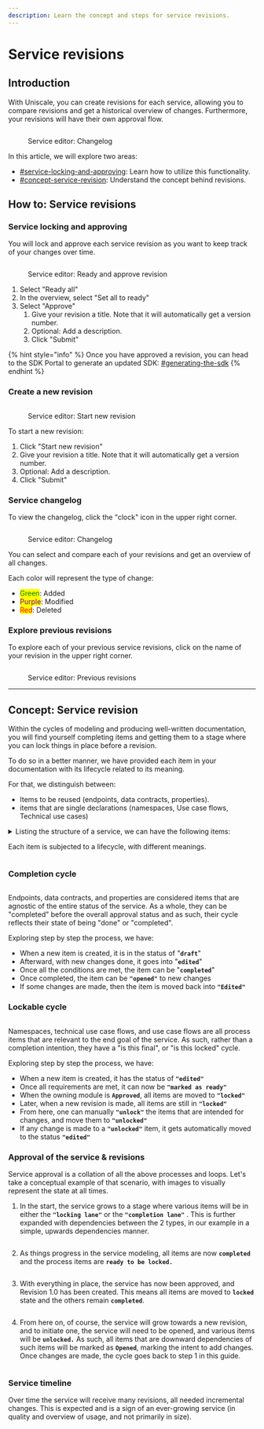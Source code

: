 ```yaml
---
description: Learn the concept and steps for service revisions.
---
```


# Service revisions

## Introduction

With Uniscale, you can create revisions for each service, allowing you to compare revisions and get a historical overview of changes. Furthermore, your revisions will have their own approval flow.

<figure><img src="../../.gitbook/assets/CleanShot 2024-07-29 at 14.21.32.png" alt=""><figcaption><p>Service editor: Changelog</p></figcaption></figure>

In this article, we will explore two areas:

* [#service-locking-and-approving](service-revisions.md#service-locking-and-approving "mention"): Learn how to utilize this functionality.
* [#concept-service-revision](service-revisions.md#concept-service-revision "mention"): Understand the concept behind revisions.



## How to: Service revisions <a href="#service-locking-and-approving" id="service-locking-and-approving"></a>

### Service locking and approving <a href="#service-locking-and-approving" id="service-locking-and-approving"></a>

You will lock and approve each service revision as you want to keep track of your changes over time.

<figure><img src="../../.gitbook/assets/CleanShot 2024-07-29 at 14.36.47.gif" alt=""><figcaption><p>Service editor: Ready and approve revision</p></figcaption></figure>

1. Select "Ready all"
2. In the overview, select "Set all to ready"
3. Select "Approve"
   1. Give your revision a title. Note that it will automatically get a version number.
   2. Optional: Add a description.
   3. Click "Submit"

{% hint style="info" %}
Once you have approved a revision, you can head to the SDK Portal to generate an updated SDK: [#generating-the-sdk](../implementation/sdk-basics/#generating-the-sdk "mention")
{% endhint %}



### Create a new revision

<figure><img src="../../.gitbook/assets/CleanShot 2024-07-29 at 14.37.20.png" alt=""><figcaption><p>Service editor: Start new revision</p></figcaption></figure>

To start a new revision:

1. Click "Start new revision"
2. Give your revision a title. Note that it will automatically get a version number.
3. Optional: Add a description.
4. Click "Submit"



### Service changelog

To view the changelog, click the "clock" icon in the upper right corner.

<figure><img src="../../.gitbook/assets/CleanShot 2024-07-29 at 14.44.44.gif" alt=""><figcaption><p>Service editor: Changelog</p></figcaption></figure>

You can select and compare each of your revisions and get an overview of all changes.

Each color will represent the type of change:

* <mark style="color:green;">Green</mark>: Added
* <mark style="color:purple;">Purple</mark>: Modified
* <mark style="color:red;">Red</mark>: Deleted



### Explore previous revisions

To explore each of your previous service revisions, click on the name of your revision in the upper right corner.&#x20;

<figure><img src="../../.gitbook/assets/CleanShot 2024-07-29 at 14.49.20.png" alt=""><figcaption><p>Service editor: Previous revisions</p></figcaption></figure>

***

## Concept: Service revision

Within the cycles of modeling and producing well-written documentation, you will find yourself completing items and getting them to a stage where you can lock things in place before a revision.

To do so in a better manner, we have provided each item in your documentation with its lifecycle related to its meaning.

For that, we distinguish between:

* Items to be reused (endpoints, data contracts, properties).
* items that are single declarations (namespaces, Use case flows, Technical use cases)

<details>

<summary>Listing the structure of a service, we can have the following items:</summary>

* namespaces
* technical use cases
* use case flows
* endpoints
* data contracts
  * aggregates
  * value objects
  * property groups&#x20;
  * properties

For a more detailed breakdown, read [service-basics](service-basics/ "mention")

</details>



Each item is subjected to a lifecycle, with different meanings.

<figure><img src="../../.gitbook/assets/image (60).png" alt=""><figcaption></figcaption></figure>



### Completion cycle

<figure><img src="../../.gitbook/assets/image (61).png" alt=""><figcaption></figcaption></figure>

Endpoints, data contracts, and properties are considered items that are agnostic of the entire status of the service. As a whole, they can be "completed" before the overall approval status and as such, their cycle reflects their state of being "done" or "completed".

Exploring step by step the process, we have:

* When a new item is created, it is in the status of "**`draft`**"
* Afterward, with new changes done, it goes into "**`edited`**"
* Once all the conditions are met, the item can be "**`completed`**"
* Once completed, the item can be **`"opened"`** to new changes
* If some changes are made, then the item is moved back into **`"Edited"`**

### Lockable cycle

<figure><img src="../../.gitbook/assets/image (62).png" alt=""><figcaption></figcaption></figure>

Namespaces, technical use case flows, and use case flows are all process items that are relevant to the end goal of the service. As such, rather than a completion intention, they have a "is this final", or "is this locked" cycle.



Exploring step by step the process, we have:&#x20;

* When a new item is created, it has the status of **`"edited"`**
* Once all requirements are met, it can now be **`"marked as ready"`**
* When the owning module is **`Approved`**, all items are moved to **`"locked"`**
* Later, when a new revision is made, all items are still in **`"locked"`**
* From here, one can manually **`"unlock"`** the items that are intended for changes, and move them to **`"unlocked"`**
* If any change is made to a **`"unlocked"`** item, it gets automatically moved to the status **`"edited"`**



### Approval of the service & revisions

Service approval is a collation of all the above processes and loops. Let's take a conceptual example of that scenario, with images to visually represent the state at all times.

1. In the start, the service grows to a stage where various items will be in either the **`"locking lane"`** or the **`"completion lane"`** . This is further expanded with dependencies between the 2 types, in our example in a simple, upwards dependencies manner.

<figure><img src="../../.gitbook/assets/image (63).png" alt=""><figcaption></figcaption></figure>

2. As things progress in the service modeling, all items are now **`completed`** and the process items are **`ready to be locked.`**

<figure><img src="../../.gitbook/assets/image (64).png" alt=""><figcaption></figcaption></figure>

3. With everything in place, the service has now been approved, and Revision 1.0 has been created. This means all items are moved to **`locked`** state and the others remain **`completed`**.

<figure><img src="../../.gitbook/assets/image (65).png" alt=""><figcaption></figcaption></figure>

4. From here on, of course, the service will grow towards a new revision, and to initiate one, the service will need to be opened, and various items will be **`unlocked.`** As such, all items that are downward dependencies of such items will be marked as **`Opened`**, marking the intent to add changes. Once changes are made, the cycle goes back to step 1 in this guide.

<figure><img src="../../.gitbook/assets/image (66).png" alt=""><figcaption></figcaption></figure>



### Service timeline

Over time the service will receive many revisions, all needed incremental changes. This is expected and is a sign of an ever-growing service (in quality and overview of usage, and not primarily in size).

<figure><img src="../../.gitbook/assets/image (69).png" alt=""><figcaption></figcaption></figure>
